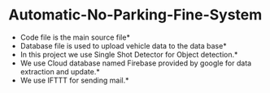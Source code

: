 # Automatic-No-Parking-Fine-System
* Code file is the main source file*
* Database file is used to upload vehicle data to the data base*
* In this project we use Single Shot Detector for Object detection.*
* We use Cloud database named Firebase provided by google for data extraction and update.*
* We use IFTTT for sending mail.* 
